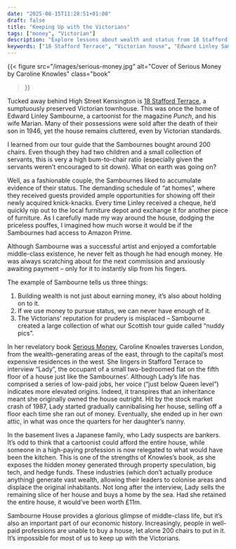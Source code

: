 ```yaml
---
date: "2025-08-15T11:28:51+01:00"
draft: false
title: "Keeping Up with the Victorians"
tags: ["money", "Victorian"]
description: "Explore lessons about wealth and status from 18 Stafford Terrace, Victorian cartoonist Edward Linley Sambourne's preserved townhouse. Discover how property speculation has transformed London housing and why keeping up with the Victorians is now impossible for most."
keywords: ["18 Stafford Terrace", "Victorian house", "Edward Linley Sambourne", "London property", "wealth inequality", "Caroline Knowles", "Serious Money", "Victorian lifestyle"]
---
```


{{< figure
  src="/images/serious-money.jpg"
  alt="Cover of Serious Money by Caroline Knowles"
  class="book"
>}}

Tucked away behind High Street Kensington is [18 Stafford Terrace](https://www.rbkc.gov.uk/museums/sambourne-house), a sumptuously preserved Victorian townhouse. This was once the home of Edward Linley Sambourne, a cartoonist for the magazine _Punch_, and his wife Marian. Many of their possessions were sold after the death of their son in 1946, yet the house remains cluttered, even by Victorian standards.

I learned from our tour guide that the Sambournes bought around 200 chairs. Even though they had two children and a small collection of servants, this is very a high bum-to-chair ratio (especially given the servants weren’t encouraged to sit down). What on earth was going on?

Well, as a fashionable couple, the Sambournes liked to accumulate evidence of their status. The demanding schedule of “at homes”, where they received guests provided ample opportunities for showing off their newly acquired knick-knacks. Every time Linley received a cheque, he’d quickly nip out to the local furniture depot and exchange it for another piece of furniture. As I carefully made my way around the house, dodging the priceless pouffes, I imagined how much worse it would be if the Sambournes had access to Amazon Prime.

Although Sambourne was a successful artist and enjoyed a comfortable middle-class existence, he never felt as though he had enough money. He was always scratching about for the next commission and anxiously awaiting payment – only for it to instantly slip from his fingers.

The example of Sambourne tells us three things:

1. Building wealth is not just about earning money, it’s also about holding on to it.
2. If we use money to pursue status, we can never have enough of it.
3. The Victorians’ reputation for prudery is misplaced – Sambourne created a large collection of what our Scottish tour guide called “nuddy pics”.

In her revelatory book [Serious Money](https://uk.bookshop.org/a/2760/9780141994376), Caroline Knowles traverses London, from the wealth-generating areas of the east, through to the capital’s most expensive residences in the west. She lingers in Stafford Terrace to interview “Lady”, the occupant of a small two-bedroomed flat on the fifth floor of a house just like the Sambournes’. Although Lady’s life has comprised a series of low-paid jobs, her voice (“just below Queen level”) indicates more elevated origins. Indeed, it transpires that an inheritance meant she originally owned the house outright. Hit by the stock market crash of 1987, Lady started gradually cannibalising her house, selling off a floor each time she ran out of money. Eventually, she ended up in her own attic, in what was once the quarters for her daughter’s nanny.

In the basement lives a Japanese family, who Lady suspects are bankers. It’s odd to think that a cartoonist could afford the entire house, while someone in a high-paying profession is now relegated to what would have been the kitchen. This is one of the strengths of Knowles’s book, as she exposes the hidden money generated through property speculation, big tech, and hedge funds. These industries (which don’t actually produce anything) generate vast wealth, allowing their leaders to colonise areas and displace the original inhabitants. Not long after the interview, Lady sells the remaining slice of her house and buys a home by the sea. Had she retained the entire house, it would’ve been worth £11m.

Sambourne House provides a glorious glimpse of middle-class life, but it’s also an important part of our economic history. Increasingly, people in well-paid professions are unable to buy a house, let alone 200 chairs to put in it. It’s impossible for most of us to keep up with the Victorians.